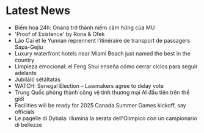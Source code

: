 # Latest News
-  Biếm họa 24h: Onana trở thành niềm cảm hứng của MU
-  'Proof of Existence' by Rona & Ofek
-  Lào Cai et le Yunnan reprennent l’itinéraire de transport de passagers Sapa-Gejiu
-  Luxury waterfront hotels near Miami Beach just named the best in the country
-  Limpieza emocional: el Feng Shui enseña cómo cerrar ciclos para seguir adelante
-  Jubiláló sétáltatás
-  WATCH: Senegal Election – Lawmakers agree to delay vote
-  Trung Quốc phóng thành công vệ tinh thương mại AI đầu tiên trên thế giới
-  Facilities will be ready for 2025 Canada Summer Games kickoff, say officials
-  Le pagelle di Dybala: illumina la serata dell'Olimpico con un campionario di bellezze
